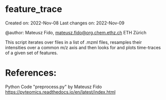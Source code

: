 # feature_trace

Created on: 2022-Nov-08
Last changes on: 2022-Nov-09

@author: Mateusz Fido, mateusz.fido@org.chem.ethz.ch
ETH Zürich

This script iterates over files in a list of .mzml files,
resamples their intensities over a common m/z axis and then
looks for and plots time-traces of a given set of features.

References:
===========
Python Code "preprocess.py" by Mateusz Fido
https://pyteomics.readthedocs.io/en/latest/index.html
